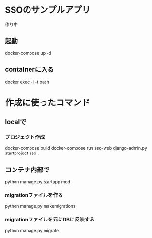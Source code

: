 
# SSOのサンプルアプリ
作り中

## 起動
docker-compose up -d

## containerに入る
docker exec -i -t <container id> bash

# 作成に使ったコマンド
## localで 
### プロジェクト作成
docker-compose build
docker-compose run sso-web django-admin.py startproject sso .

## コンテナ内部で
python manage.py startapp mod

### migrationファイルを作る
python manage.py makemigrations

### migrationファイルを元にDBに反映する
python manage.py migrate